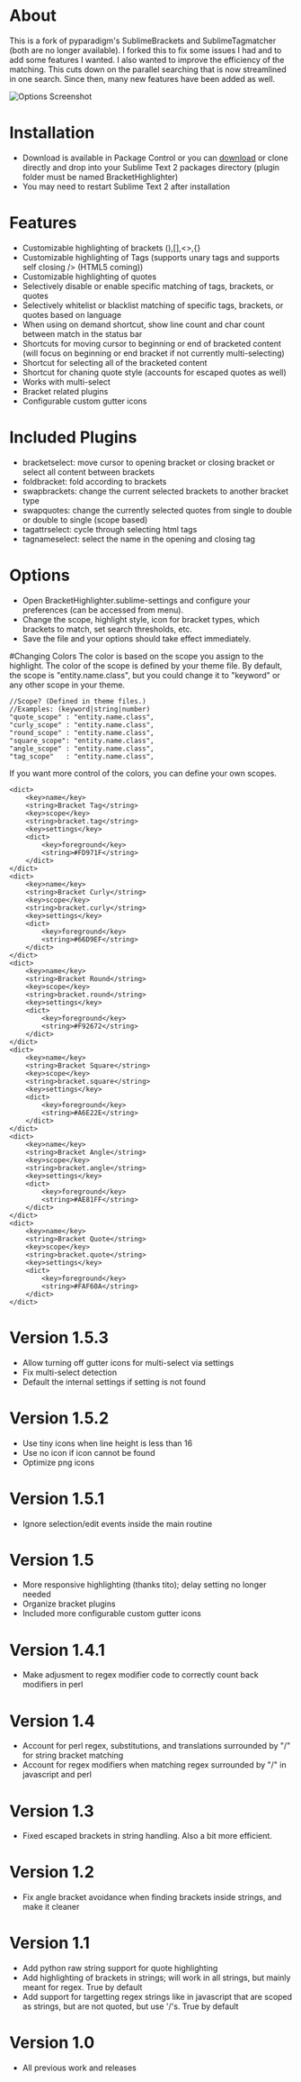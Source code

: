 # About
This is a fork of pyparadigm's SublimeBrackets and SublimeTagmatcher (both are no longer available).  I forked this to fix some issues I had and to add some features I wanted.  I also wanted to improve the efficiency of the matching.  This cuts down on the parallel searching that is now streamlined in one search.  Since then, many new features have been added as well.

![Options Screenshot](https://github.com/facelessuser/BracketHighlighter/raw/master/example.png)

# Installation
- Download is available in Package Control or you can [download](https://github.com/facelessuser/BracketHighlighter/zipball/master "download") or clone directly and drop into your Sublime Text 2 packages directory (plugin folder must be named BracketHighlighter)
- You may need to restart Sublime Text 2 after installation

# Features
- Customizable highlighting of brackets (),[],<>,{}
- Customizable highlighting of Tags (supports unary tags and supports self closing /> (HTML5 coming))
- Customizable highlighting of quotes
- Selectively disable or enable specific matching of tags, brackets, or quotes
- Selectively whitelist or blacklist matching of specific tags, brackets, or quotes based on language
- When using on demand shortcut, show line count and char count between match in the status bar
- Shortcuts for moving cursor to beginning or end of bracketed content (will focus on beginning or end bracket if not currently multi-selecting)
- Shortcut for selecting all of the bracketed content
- Shortcut for chaning quote style (accounts for escaped quotes as well)
- Works with multi-select
- Bracket related plugins
- Configurable custom gutter icons

# Included Plugins
- bracketselect: move cursor to opening bracket or closing bracket or select all content between brackets
- foldbracket: fold according to brackets
- swapbrackets: change the current selected brackets to another bracket type
- swapquotes: change the currently selected quotes from single to double or double to single (scope based)
- tagattrselect: cycle through selecting html tags
- tagnameselect: select the name in the opening and closing tag

# Options
- Open BracketHighlighter.sublime-settings and configure your preferences (can be accessed from menu).
- Change the scope, highlight style, icon for bracket types, which brackets to match, set search thresholds, etc.
- Save the file and your options should take effect immediately.

#Changing Colors
The color is based on the scope you assign to the highlight. The color of the scope is defined by your theme file.  By default, the scope is "entity.name.class", but you could change it to "keyword" or any other scope in your theme.

    //Scope? (Defined in theme files.)
    //Examples: (keyword|string|number)
    "quote_scope" : "entity.name.class",
    "curly_scope" : "entity.name.class",
    "round_scope" : "entity.name.class",
    "square_scope": "entity.name.class",
    "angle_scope" : "entity.name.class",
    "tag_scope"   : "entity.name.class",

If you want more control of the colors, you can define your own scopes.

    <dict>
        <key>name</key>
        <string>Bracket Tag</string>
        <key>scope</key>
        <string>bracket.tag</string>
        <key>settings</key>
        <dict>
            <key>foreground</key>
            <string>#FD971F</string>
        </dict>
    </dict>
    <dict>
        <key>name</key>
        <string>Bracket Curly</string>
        <key>scope</key>
        <string>bracket.curly</string>
        <key>settings</key>
        <dict>
            <key>foreground</key>
            <string>#66D9EF</string>
        </dict>
    </dict>
    <dict>
        <key>name</key>
        <string>Bracket Round</string>
        <key>scope</key>
        <string>bracket.round</string>
        <key>settings</key>
        <dict>
            <key>foreground</key>
            <string>#F92672</string>
        </dict>
    </dict>
    <dict>
        <key>name</key>
        <string>Bracket Square</string>
        <key>scope</key>
        <string>bracket.square</string>
        <key>settings</key>
        <dict>
            <key>foreground</key>
            <string>#A6E22E</string>
        </dict>
    </dict>
    <dict>
        <key>name</key>
        <string>Bracket Angle</string>
        <key>scope</key>
        <string>bracket.angle</string>
        <key>settings</key>
        <dict>
            <key>foreground</key>
            <string>#AE81FF</string>
        </dict>
    </dict>
    <dict>
        <key>name</key>
        <string>Bracket Quote</string>
        <key>scope</key>
        <string>bracket.quote</string>
        <key>settings</key>
        <dict>
            <key>foreground</key>
            <string>#FAF60A</string>
        </dict>
    </dict>

# Version 1.5.3
- Allow turning off gutter icons for multi-select via settings
- Fix multi-select detection
- Default the internal settings if setting is not found

# Version 1.5.2
- Use tiny icons when line height is less than 16
- Use no icon if icon cannot be found
- Optimize png icons

# Version 1.5.1
- Ignore selection/edit events inside the main routine

# Version 1.5
- More responsive highlighting (thanks tito); delay setting no longer needed
- Organize bracket plugins
- Included more configurable custom gutter icons

# Version 1.4.1
- Make adjusment to regex modifier code to correctly count back modifiers in perl

# Version 1.4
- Account for perl regex, substitutions, and translations surrounded by "/" for string bracket matching
- Account for regex modifiers when matching regex surrounded by "/" in javascript and perl

# Version 1.3
- Fixed escaped brackets in string handling.  Also a bit more efficient.

# Version 1.2
- Fix angle bracket avoidance when finding brackets inside strings, and make it cleaner

# Version 1.1
- Add python raw string support for quote highlighting
- Add highlighting of brackets in strings; will work in all strings, but mainly meant for regex.  True by default
- Add support for targetting regex strings like in javascript that are scoped as strings, but are not quoted, but use '/'s. True by default

# Version 1.0
- All previous work and releases
